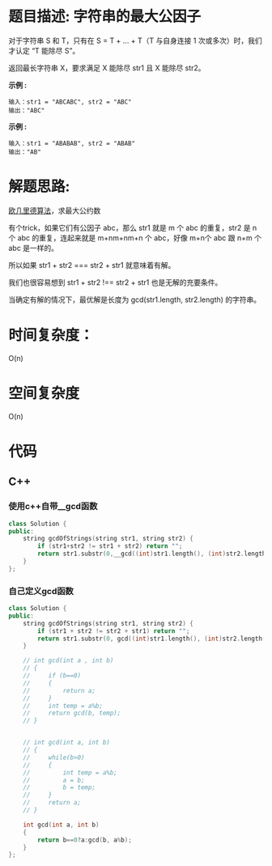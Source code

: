 # 题目描述:  字符串的最大公因子

对于字符串 S 和 T，只有在 S = T + ... + T（T 与自身连接 1 次或多次）时，我们才认定 “T 能除尽 S”。

返回最长字符串 X，要求满足 X 能除尽 str1 且 X 能除尽 str2。


**示例 :**
```
输入：str1 = "ABCABC", str2 = "ABC"
输出："ABC"
```
**示例 :**
```
输入：str1 = "ABABAB", str2 = "ABAB"
输出："AB"
```

# 解题思路:
  [欧几里德算法](https://baike.baidu.com/item/%E6%AC%A7%E5%87%A0%E9%87%8C%E5%BE%97%E7%AE%97%E6%B3%95)，求最大公约数
  
  有个trick，如果它们有公因子 abc，那么 str1 就是 m 个 abc 的重复，str2 是 n 个 abc 的重复，连起来就是 m+nm+nm+n 个 abc，好像 m+n个 abc 跟 n+m 个 abc 是一样的。

所以如果 str1 + str2 === str2 + str1 就意味着有解。

我们也很容易想到 str1 + str2 !== str2 + str1 也是无解的充要条件。

当确定有解的情况下，最优解是长度为 gcd(str1.length, str2.length) 的字符串。

# 时间复杂度：
  O(n)
# 空间复杂度
  O(n)
  
# 代码

## C++
### 使用c++自带__gcd函数
```c++
class Solution {
public:
    string gcdOfStrings(string str1, string str2) {
        if (str1+str2 != str1 + str2) return "";
        return str1.substr(0,__gcd((int)str1.length(), (int)str2.length())); // __gcd() 为c++自带的求最大公约数的函数
    }
};
```
###  自己定义gcd函数
```c++
class Solution {
public:
    string gcdOfStrings(string str1, string str2) {
        if (str1 + str2 != str2 + str1) return "";
        return str1.substr(0, gcd((int)str1.length(), (int)str2.length()));
    }

    // int gcd(int a , int b)
    // {
    //     if (b==0)
    //     {
    //         return a;
    //     }
    //     int temp = a%b;
    //     return gcd(b, temp);
    // }


    // int gcd(int a, int b)
    // {
    //     while(b>0)
    //     {
    //         int temp = a%b;
    //         a = b;
    //         b = temp;
    //     }
    //     return a;
    // }

    int gcd(int a, int b)
    {
        return b==0?a:gcd(b, a%b);
    }
};
```

